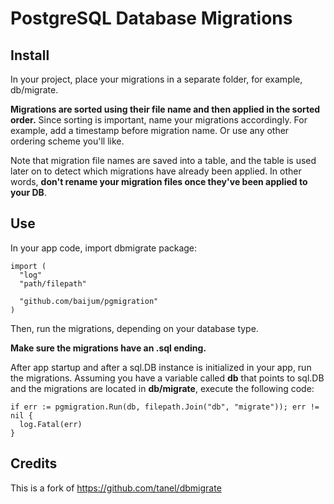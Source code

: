 # PostgreSQL Database Migrations

## Install

In your project, place your migrations in a separate folder,
for example, db/migrate.

**Migrations are sorted using their file name and then applied in the sorted order.**
Since sorting is important, name your migrations accordingly. For example,
add a timestamp before migration name. Or use any other ordering scheme you'll like.

Note that migration file names are saved into a table, and the table is used
later on to detect which migrations have already been applied. In other words,
**don't rename your migration files once they've been applied to your DB**.

## Use

In your app code, import dbmigrate package:
```golang
import (
  "log"
  "path/filepath"

  "github.com/baijum/pgmigration"
)
```

Then, run the migrations, depending on your database type.

**Make sure the migrations have an .sql ending.**

After app startup and after a sql.DB instance is initialized in your app, 
run the migrations. Assuming you have a variable called **db** that points to sql.DB
and the migrations are located in **db/migrate**, execute the following code:

```golang
if err := pgmigration.Run(db, filepath.Join("db", "migrate")); err != nil {
  log.Fatal(err)
}
```

## Credits

This is a fork of https://github.com/tanel/dbmigrate
